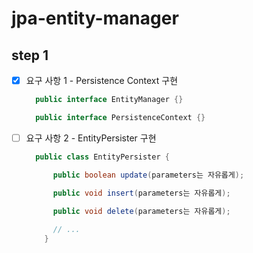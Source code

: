 # jpa-entity-manager

## step 1
- [x] 요구 사항 1 - Persistence Context 구현
  ```java
    public interface EntityManager {}

    public interface PersistenceContext {}
  ```

- [ ] 요구 사항 2 - EntityPersister 구현
  ```java
    public class EntityPersister {

        public boolean update(parameters는 자유롭게);
  
        public void insert(parameters는 자유롭게);
  
        public void delete(parameters는 자유롭게);
        
        // ...
      }
    ```
